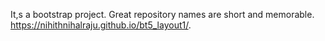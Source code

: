 It,s a bootstrap project.
Great repository names are short and memorable.
https://nihithnihalraju.github.io/bt5_layout1/.
